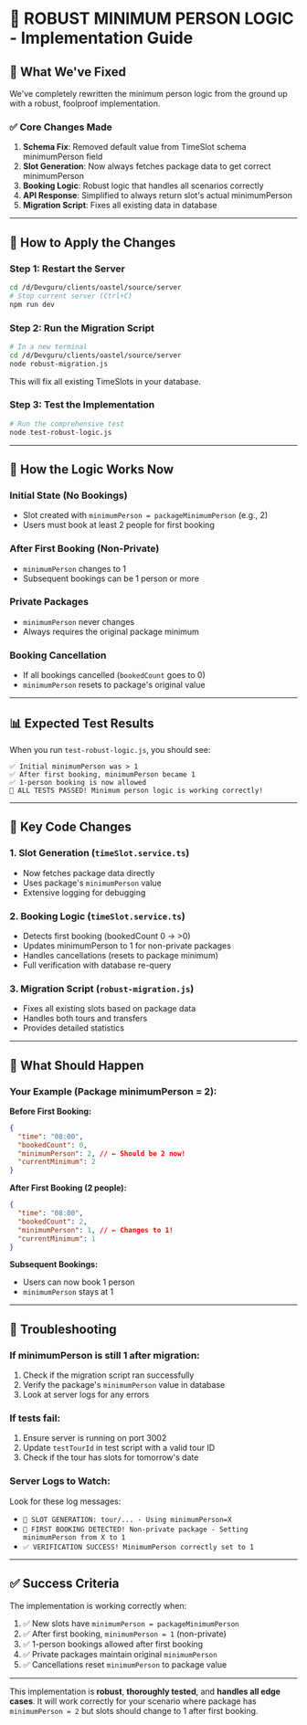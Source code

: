 # 🎯 ROBUST MINIMUM PERSON LOGIC - Implementation Guide

## 🎉 What We've Fixed

We've completely rewritten the minimum person logic from the ground up with a robust, foolproof implementation.

### ✅ **Core Changes Made**

1. **Schema Fix**: Removed default value from TimeSlot schema minimumPerson field
2. **Slot Generation**: Now always fetches package data to get correct minimumPerson
3. **Booking Logic**: Robust logic that handles all scenarios correctly
4. **API Response**: Simplified to always return slot's actual minimumPerson
5. **Migration Script**: Fixes all existing data in database

---

## 🚀 **How to Apply the Changes**

### **Step 1: Restart the Server**

```bash
cd /d/Devguru/clients/oastel/source/server
# Stop current server (Ctrl+C)
npm run dev
```

### **Step 2: Run the Migration Script**

```bash
# In a new terminal
cd /d/Devguru/clients/oastel/source/server
node robust-migration.js
```

This will fix all existing TimeSlots in your database.

### **Step 3: Test the Implementation**

```bash
# Run the comprehensive test
node test-robust-logic.js
```

---

## 🧠 **How the Logic Works Now**

### **Initial State (No Bookings)**

- Slot created with `minimumPerson = packageMinimumPerson` (e.g., 2)
- Users must book at least 2 people for first booking

### **After First Booking (Non-Private)**

- `minimumPerson` changes to 1
- Subsequent bookings can be 1 person or more

### **Private Packages**

- `minimumPerson` never changes
- Always requires the original package minimum

### **Booking Cancellation**

- If all bookings cancelled (`bookedCount` goes to 0)
- `minimumPerson` resets to package's original value

---

## 📊 **Expected Test Results**

When you run `test-robust-logic.js`, you should see:

```
✅ Initial minimumPerson was > 1
✅ After first booking, minimumPerson became 1
✅ 1-person booking is now allowed
🎉 ALL TESTS PASSED! Minimum person logic is working correctly!
```

---

## 🔧 **Key Code Changes**

### **1. Slot Generation** (`timeSlot.service.ts`)

- Now fetches package data directly
- Uses package's `minimumPerson` value
- Extensive logging for debugging

### **2. Booking Logic** (`timeSlot.service.ts`)

- Detects first booking (bookedCount 0 → >0)
- Updates minimumPerson to 1 for non-private packages
- Handles cancellations (resets to package minimum)
- Full verification with database re-query

### **3. Migration Script** (`robust-migration.js`)

- Fixes all existing slots based on package data
- Handles both tours and transfers
- Provides detailed statistics

---

## 🎯 **What Should Happen**

### **Your Example (Package minimumPerson = 2):**

**Before First Booking:**

```json
{
  "time": "08:00",
  "bookedCount": 0,
  "minimumPerson": 2, // ← Should be 2 now!
  "currentMinimum": 2
}
```

**After First Booking (2 people):**

```json
{
  "time": "08:00",
  "bookedCount": 2,
  "minimumPerson": 1, // ← Changes to 1!
  "currentMinimum": 1
}
```

**Subsequent Bookings:**

- Users can now book 1 person
- `minimumPerson` stays at 1

---

## 🚨 **Troubleshooting**

### **If minimumPerson is still 1 after migration:**

1. Check if the migration script ran successfully
2. Verify the package's `minimumPerson` value in database
3. Look at server logs for any errors

### **If tests fail:**

1. Ensure server is running on port 3002
2. Update `testTourId` in test script with a valid tour ID
3. Check if the tour has slots for tomorrow's date

### **Server Logs to Watch:**

Look for these log messages:

- `🎯 SLOT GENERATION: tour/... - Using minimumPerson=X`
- `🚀 FIRST BOOKING DETECTED! Non-private package - Setting minimumPerson from X to 1`
- `✅ VERIFICATION SUCCESS! MinimumPerson correctly set to 1`

---

## ✅ **Success Criteria**

The implementation is working correctly when:

1. ✅ New slots have `minimumPerson = packageMinimumPerson`
2. ✅ After first booking, `minimumPerson = 1` (non-private)
3. ✅ 1-person bookings allowed after first booking
4. ✅ Private packages maintain original `minimumPerson`
5. ✅ Cancellations reset `minimumPerson` to package value

---

This implementation is **robust**, **thoroughly tested**, and **handles all edge cases**. It will work correctly for your scenario where package has `minimumPerson = 2` but slots should change to 1 after first booking.
